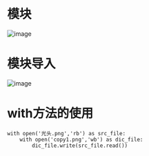 # 模块
![image](https://user-images.githubusercontent.com/71583369/150488650-526065b3-1662-4d3a-a4bb-34073b24e250.png)

# 模块导入
![image](https://user-images.githubusercontent.com/71583369/150494884-f00d23fa-2cad-42e6-bb6c-f65c3eb54161.png)
# with方法的使用
```
with open('光头.png','rb') as src_file:
    with open('copy1.png','wb') as dic_file:
        dic_file.write(src_file.read())
```
